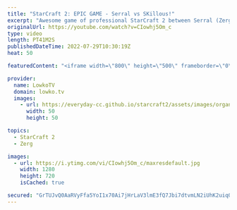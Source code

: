```yaml
---
title: "StarCraft 2: EPIC GAME - Serral vs SKillous!"
excerpt: "Awesome game of professional StarCraft 2 between Serral (Zerg) and SKillous (Protoss). In this 40+ minute long match we see Brood Lords, Ultralisks, Infestors, Vipers, Lurkers, Zerglings and more from the Zerg. Protoss focuses on Stalkers, Oracles, Zealots, Motherships, Carriers and Tempests to counter"
originalUrl: https://youtube.com/watch?v=CIowhj5Om_c
type: video
length: PT41M2S
publishedDateTime: 2022-07-29T10:30:19Z
heat: 50

featuredContent: "<iframe width=\"800\" height=\"500\" frameborder=\"0\" src=\"https://www.youtube.com/embed/CIowhj5Om_c\" allow=\"accelerometer; autoplay; encrypted-media; gyroscope; picture-in-picture\" allowfullscreen></iframe>"

provider:
  name: LowkoTV
  domain: lowko.tv
  images:
    - url: https://everyday-cc.github.io/starcraft2/assets/images/organizations/lowko.tv-50x50.jpg
      width: 50
      height: 50

topics:
  - StarCraft 2
  - Zerg

images:
  - url: https://i.ytimg.com/vi/CIowhj5Om_c/maxresdefault.jpg
    width: 1280
    height: 720
    isCached: true

secured: "GrTUJvQ0AaRVyFfa5YoI1x70Ai7jHrLaV3lmE3fQ7Jbi7dtvmLN2iUhK2uiqOrQjkonbFb7pooKlu2D17iXFP28TV9e1h4RvMEkdVx5+NKq7I91x8DT8/G0AXM9GAWScMtczZbEOGpLW4EmzO9ZQAKPg6GYJWZk5hTN112CcWgfU8sBiWOhOvKZNl6Ocp3p1/28TvMei7VE+ex9HoyJXD4rrFUmlP7XNaxOg80oRIOaejUsNbkMDaqS120YTWYvHtDI/YcxI8GX+Ppsf0dlI8mO/HovjJjRgSIgXJrptBdbgFJ/pRG87RDO1zipeJdLSuexK+CEZTME87NTDuXJmebhjsk0bQeJoOgJRUywzbjLkOKlwxWQo2P5J5PH9gUzMwOlFv9gsXYy6qI1JrUh2g7/toyP+F55Uet8676CMTfFYQVmcNIndaW8bmg6WVyF0;8N7LVEossdv7XiJzmOas6g=="
---
```


